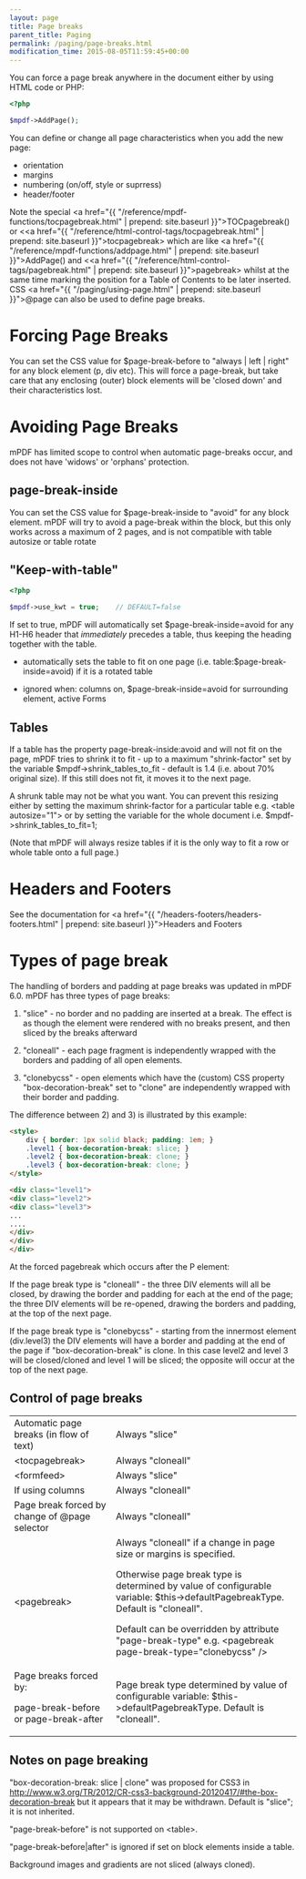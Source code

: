 ```yaml
---
layout: page
title: Page breaks
parent_title: Paging
permalink: /paging/page-breaks.html
modification_time: 2015-08-05T11:59:45+00:00
---
```


You can force a page break anywhere in the document either by using HTML code or PHP:

```php
<?php

$mpdf->AddPage();


```

You can define or change all page characteristics when you add the new page:

* orientation
* margins
* numbering (on/off, style or suprress)
* header/footer

Note the special <a href="{{ "/reference/mpdf-functions/tocpagebreak.html" | prepend: site.baseurl }}">TOCpagebreak()</a>
or &lt;<a href="{{ "/reference/html-control-tags/tocpagebreak.html" | prepend: site.baseurl }}">tocpagebreak</a>&gt; which
are like <a href="{{ "/reference/mpdf-functions/addpage.html" | prepend: site.baseurl }}">AddPage()</a> and
&lt;<a href="{{ "/reference/html-control-tags/pagebreak.html" | prepend: site.baseurl }}">pagebreak</a>&gt; whilst at
the same time marking the position for a Table of Contents to be later inserted. CSS
<a href="{{ "/paging/using-page.html" | prepend: site.baseurl }}">@page</a> can also be used to define page breaks.

# Forcing Page Breaks

You can set the CSS value for <span class="parameter">$page-break-before</span> to "always | left | right" for any block
element (p, div etc). This will force a page-break, but take care that any enclosing (outer) block elements will be
'closed down' and their characteristics lost.

# Avoiding Page Breaks

mPDF has limited scope to control when automatic page-breaks occur, and does not have 'widows' or 'orphans' protection.

## page-break-inside

You can set the CSS value for <span class="parameter">$page-break-inside</span> to "avoid" for any block element. mPDF
will try to avoid a page-break within the block, but this only works across a maximum of 2 pages, and is not compatible
with table autosize or table rotate

## "Keep-with-table"

```php
<?php

$mpdf->use_kwt = true;    // DEFAULT=false

```

If set to true, mPDF will automatically set <span class="parameter">$page-break-inside</span>=avoid for any H1-H6 header
that *immediately* precedes a table, thus keeping the heading together with the table.

- automatically sets the table to fit on one page (i.e. table:<span class="parameter">$page-break-inside</span>=avoid) if
it is a rotated table

- ignored when: columns on, <span class="parameter">$page-break-inside</span>=avoid for surrounding element, active Forms

## Tables

If a table has the property page-break-inside:avoid and will not fit on the page, mPDF tries to shrink it to fit - up to
a maximum "shrink-factor" set by the variable $mpdf-&gt;shrink_tables_to_fit - default is 1.4 (i.e. about 70% original size).
If this still does not fit, it moves it to the next page.

A shrunk table may not be what you want. You can prevent this resizing either by setting the maximum shrink-factor for
a particular table e.g. &lt;table autosize="1"&gt; or by setting the variable for the whole document i.e. $mpdf-&gt;shrink_tables_to_fit=1;

(Note that mPDF will always resize tables if it is the only way to fit a row or whole table onto a full page.)

# Headers and Footers

See the documentation for <a href="{{ "/headers-footers/headers-footers.html" | prepend: site.baseurl }}">Headers and Footers</a>

# Types of page break

The handling of borders and padding at page breaks was updated in mPDF 6.0. mPDF has three types of page breaks:

1) "slice" - no border and no padding are inserted at a break. The effect is as though the element were rendered with no
breaks present, and then sliced by the breaks afterward

2) "cloneall" - each page fragment is independently wrapped with the borders and padding of all open elements.

3) "clonebycss" - open elements which have the (custom) CSS property "box-decoration-break" set to "clone" are independently
wrapped with their border and padding.

The difference between 2) and 3) is illustrated by this example:

```html
<style>
	div { border: 1px solid black; padding: 1em; }
	.level1 { box-decoration-break: slice; }
	.level2 { box-decoration-break: clone; }
	.level3 { box-decoration-break: clone; }
</style>

<div class="level1">
<div class="level2">
<div class="level3">
...
....
</div>
</div>
</div>

```

At the forced pagebreak which occurs after the P element:

If the page break type is "cloneall" - the three DIV elements will all be closed, by drawing the border and padding for
each at the end of the page; the three DIV elements will be re-opened, drawing the borders and padding, at the top of the
next page.

If the page break type is "clonebycss" - starting from the innermost element (div.level3) the DIV elements will have a
border and padding at the end of the page if "box-decoration-break" is clone. In this case level2 and level 3 will be
closed/cloned and level 1 will be sliced; the opposite will occur at the top of the next page.

## Control of page breaks

<table class="table"> <tbody>
<tr>
<td>Automatic page breaks (in flow of text)</td>
<td>Always "slice"</td>
</tr>
<tr>
<td>&lt;tocpagebreak&gt;</td>
<td>Always "cloneall"</td>
</tr>
<tr>
<td>&lt;formfeed&gt;</td>
<td>Always "slice"</td>
</tr>
<tr>
<td>If using columns</td>
<td>Always "cloneall"</td>
</tr>
<tr>
<td>Page break forced by change of @page selector</td>
<td>Always "cloneall"</td>
</tr>
<tr>
<td>&lt;pagebreak&gt;</td>
<td>Always "cloneall" if a change in page size or margins is specified.

Otherwise page break type is determined by value of configurable variable: $this->defaultPagebreakType. Default is "cloneall".

Default can be overridden by attribute "page-break-type" e.g. &lt;pagebreak page-break-type="clonebycss" /&gt;</td>
</tr>
<tr>
<td>Page breaks forced by:

page-break-before or page-break-after</td>
<td>Page break type determined by value of configurable variable: $this->defaultPagebreakType. Default is "cloneall".</td>
</tr>
</tbody> </table>

## Notes on page breaking

"box-decoration-break: slice | clone" was proposed for CSS3 in http://www.w3.org/TR/2012/CR-css3-background-20120417/#the-box-decoration-break
but it appears that it may be withdrawn. Default is "slice"; it is not inherited.

"page-break-before" is not supported on &lt;table&gt;.

"page-break-before|after" is ignored if set on block elements inside a table.

Background images and gradients are not sliced (always cloned).
